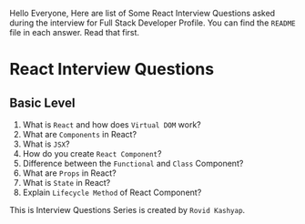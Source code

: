 Hello Everyone, Here are list of Some React Interview Questions asked during the interview for Full Stack Developer Profile. You can find the `README` file in each answer. Read that first.

# React Interview Questions

## Basic Level

1. What is `React` and how does `Virtual DOM` work?
2. What are `Components` in React?
3. What is `JSX`?
4. How do you create `React Component`?
5. Difference between the `Functional` and `Class` Component?
6. What are `Props` in React?
7. What is `State` in React?
8. Explain `Lifecycle Method` of React Component? 

This is Interview Questions Series is created by `Rovid Kashyap`.
